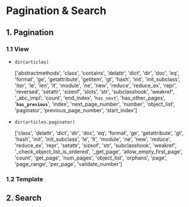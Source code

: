 # Pagination & Search

## 1. Pagination
### 1.1 View

- `dir(articles)`

  ['abstractmethods', 'class', 'contains', 'delattr', 'dict', 'dir', 'doc', 'eq', 'format', 'ge', 'getattribute', 'getitem', 'gt', 'hash', 'init', 'init_subclass', 'iter', 'le', 'len', 'lt', 'module', 'ne', 'new', 'reduce', 'reduce_ex', 'repr', 'reversed', 'setattr', 'sizeof', 'slots', 'str', 'subclasshook', 'weakref', '_abc_impl', 'count', 'end_index', '`has_next`', 'has_other_pages', '**`has_previous`**', 'index', 'next_page_number', 'number', 'object_list', 'paginator', 'previous_page_number', 'start_index']

- `dir(articles.paginator)`

  ['class', 'delattr', 'dict', 'dir', 'doc', 'eq', 'format', 'ge', 'getattribute', 'gt', 'hash', 'init', 'init_subclass', 'le', 'lt', 'module', 'ne', 'new', 'reduce', 'reduce_ex', 'repr', 'setattr', 'sizeof', 'str', 'subclasshook', 'weakref', '_check_object_list_is_ordered', '_get_page', 'allow_empty_first_page', 'count', 'get_page', 'num_pages', 'object_list', 'orphans', 'page', 'page_range', 'per_page', 'validate_number']

### 1.2  Template

## 2. Search